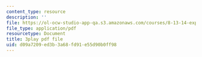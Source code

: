 ```yaml
---
content_type: resource
description: ''
file: https://ol-ocw-studio-app-qa.s3.amazonaws.com/courses/8-13-14-experimental-physics-i-ii-junior-lab-fall-2016-spring-2017/d09a7209ed3b3a68fd91e55d90b0ff98_B6mK4IyRYiA.pdf
file_type: application/pdf
resourcetype: Document
title: 3play pdf file
uid: d09a7209-ed3b-3a68-fd91-e55d90b0ff98
---
```

